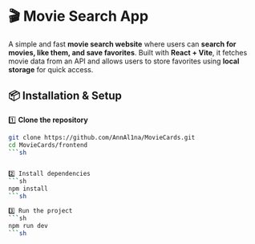 # 🎬 Movie Search App  

A simple and fast **movie search website** where users can **search for movies, like them, and save favorites**. Built with **React + Vite**, it fetches movie data from an API and allows users to store favorites using **local storage** for quick access.  

## 📦 Installation & Setup  

1️⃣ **Clone the repository**  
```sh
git clone https://github.com/AnnAl1na/MovieCards.git
cd MovieCards/frontend
```sh


2️⃣ Install dependencies
```sh
npm install
```sh

3️⃣ Run the project
```sh
npm run dev
```sh
